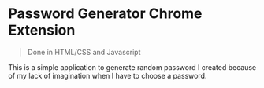 # Password Generator Chrome Extension

> Done in HTML/CSS and Javascript

This is a simple application to generate random password I created because of my lack of imagination when I have to choose a password. 
